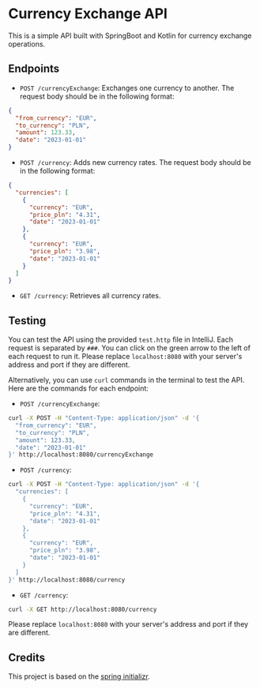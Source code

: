 # Currency Exchange API

This is a simple API built with SpringBoot and Kotlin for currency exchange operations.

## Endpoints

- `POST /currencyExchange`: Exchanges one currency to another. The request body should be in the following format:

```json
{
  "from_currency": "EUR",
  "to_currency": "PLN",
  "amount": 123.33,
  "date": "2023-01-01"
}
```

- `POST /currency`: Adds new currency rates. The request body should be in the following format:

```json
{
  "currencies": [
    {
      "currency": "EUR",
      "price_pln": "4.31",
      "date": "2023-01-01"
    },
    {
      "currency": "EUR",
      "price_pln": "3.98",
      "date": "2023-01-01"
    }
  ]
}
```

- `GET /currency`: Retrieves all currency rates.

## Testing

You can test the API using the provided `test.http` file in IntelliJ. Each request is separated by `###`. You can click on the green arrow to the left of each request to run it. Please replace `localhost:8080` with your server's address and port if they are different.

Alternatively, you can use `curl` commands in the terminal to test the API. Here are the commands for each endpoint:

- `POST /currencyExchange`:

```bash
curl -X POST -H "Content-Type: application/json" -d '{
  "from_currency": "EUR",
  "to_currency": "PLN",
  "amount": 123.33,
  "date": "2023-01-01"
}' http://localhost:8080/currencyExchange
```

- `POST /currency`:

```bash
curl -X POST -H "Content-Type: application/json" -d '{
  "currencies": [
    {
      "currency": "EUR",
      "price_pln": "4.31",
      "date": "2023-01-01"
    },
    {
      "currency": "EUR",
      "price_pln": "3.98",
      "date": "2023-01-01"
    }
  ]
}' http://localhost:8080/currency
```

- `GET /currency`:

```bash
curl -X GET http://localhost:8080/currency
```

Please replace `localhost:8080` with your server's address and port if they are different.

## Credits

This project is based on the [spring initializr](https://start.spring.io/).
